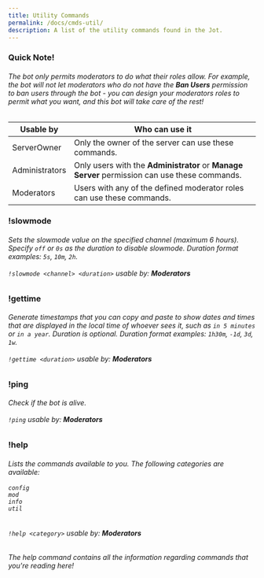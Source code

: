 ```yaml
---
title: Utility Commands
permalink: /docs/cmds-util/
description: A list of the utility commands found in the Jot.
---
```

<div class="panel panel-info">
	<div class="panel-heading">
		<h3 class="panel-title" id="warn">Quick Note!</h3>
	</div>
	<div class="panel-body">
    <table class="table table-striped table-hover ">
    <thead>
      <h6>The bot only permits moderators to do what their roles allow. For example, the bot will not let moderators who do not have the <strong>Ban Users</strong> permission to ban users through the bot - you can design your moderators roles to permit what you want, and this bot will take care of the rest!</h6>
      <tr>
        <th>Usable by</th>
        <th>Who can use it</th>
      </tr>
    </thead>
    <tbody>
      <tr>
        <td>ServerOwner</td>
        <td>Only the owner of the server can use these commands.</td>
      </tr>
      <tr>
        <td>Administrators</td>
        <td>Only users with the <strong>Administrator</strong> or <strong>Manage Server</strong> permission can use these commands.</td>
      </tr>
      <tr>
        <td>Moderators</td>
        <td>Users with any of the defined moderator roles can use these commands.</td>
      </tr>
    </tbody>
    </table>
	</div>
</div>
<div class="panel panel-primary">
	<div class="panel-heading">
		<h3 class="panel-title" id="slowmode">!slowmode</h3>
	</div>
	<div class="panel-body">
    <h6>Sets the slowmode value on the specified channel (maximum 6 hours). Specify <code>off</code> or <code>0s</code> as the duration to disable slowmode. Duration format examples: <code>5s</code>, <code>10m</code>, <code>2h</code>.<br/><br/><code>!slowmode &lt;channel&gt; &lt;duration&gt;</code> usable by: <strong>Moderators</strong></h6>
	</div>
</div>
<div class="panel panel-primary">
	<div class="panel-heading">
		<h3 class="panel-title" id="gettime">!gettime</h3>
	</div>
	<div class="panel-body">
    <h6>Generate timestamps that you can copy and paste to show dates and times that are displayed in the local time of whoever sees it, such as <code>in 5 minutes</code> or <code>in a year</code>. Duration is optional. Duration format examples: <code>1h30m</code>, <code>-1d</code>, <code>3d</code>, <code>1w</code>.<br/><br/><code>!gettime &lt;duration&gt;</code> usable by: <strong>Moderators</strong></h6>
	</div>
</div>
<div class="panel panel-primary">
	<div class="panel-heading">
		<h3 class="panel-title" id="ping">!ping</h3>
	</div>
	<div class="panel-body">
    <h6>Check if the bot is alive.<br/><br/><code>!ping</code> usable by: <strong>Moderators</strong></h6>
	</div>
</div>
<div class="panel panel-primary">
	<div class="panel-heading">
		<h3 class="panel-title" id="help">!help</h3>
	</div>
	<div class="panel-body">
    <h6>Lists the commands available to you. The following categories are available:<br/><br/>
        <code>config</code><br/>
        <code>mod</code><br/>
        <code>info</code><br/>
        <code>util</code><br/>
        <br/><br/><code>!help &lt;category&gt;</code> usable by: <strong>Moderators</strong></h6>
	</div>
	<div class="panel-footer"><h6>The help command contains all the information regarding commands that you're reading here!</h6></div>
</div>
